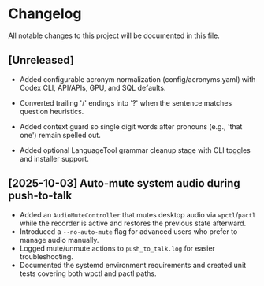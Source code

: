 # Changelog

All notable changes to this project will be documented in this file.

## [Unreleased]

- Added configurable acronym normalization (config/acronyms.yaml) with Codex CLI, API/APIs, GPU, and SQL defaults.
- Converted trailing '/' endings into '?' when the sentence matches question heuristics.
- Added context guard so single digit words after pronouns (e.g., 'that one') remain spelled out.

- Added optional LanguageTool grammar cleanup stage with CLI toggles and installer support.

## [2025-10-03] Auto-mute system audio during push-to-talk
- Added an `AudioMuteController` that mutes desktop audio via `wpctl`/`pactl` while the recorder is active and restores the previous state afterward.
- Introduced a `--no-auto-mute` flag for advanced users who prefer to manage audio manually.
- Logged mute/unmute actions to `push_to_talk.log` for easier troubleshooting.
- Documented the systemd environment requirements and created unit tests covering both wpctl and pactl paths.
